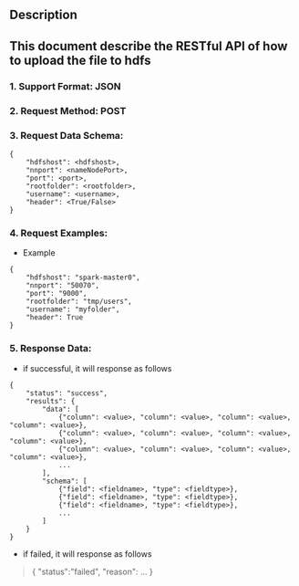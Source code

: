 
Description
-----------
This document describe the RESTful API of how to upload the file to hdfs
-------------
### 1. Support Format: JSON
### 2. Request Method: POST
### 3. Request Data Schema:
```
{
    "hdfshost": <hdfshost>,
    "nnport": <nameNodePort>,
    "port": <port>,
    "rootfolder": <rootfolder>,
    "username": <username>,
    "header": <True/False>
}
```

### 4. Request Examples:
* Example
```
{
    "hdfshost": "spark-master0",
    "nnport": "50070",
    "port": "9000",
    "rootfolder": "tmp/users",
    "username": "myfolder",
    "header": True
}
```

### 5. Response Data:
* if successful, it will response as follows
```
{
    "status": "success",
    "results": {
        "data": [
            {"column": <value>, "column": <value>, "column": <value>, "column": <value>},
            {"column": <value>, "column": <value>, "column": <value>, "column": <value>},
            {"column": <value>, "column": <value>, "column": <value>, "column": <value>},
            ...
        ],
        "schema": [
            {"field": <fieldname>, "type": <fieldtype>},
            {"field": <fieldname>, "type": <fieldtype>},
            {"field": <fieldname>, "type": <fieldtype>},
            ...
        ]
    }
}
```
* if failed, it will response as follows
> { "status":"failed", "reason": ... }
